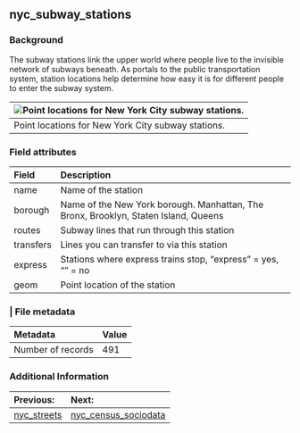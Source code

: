 ## nyc\_subway\_stations

### Background
The subway stations link the upper world where people live to the invisible network of subways beneath. As portals to the public transportation system, station locations help determine how easy it is for different people to enter the subway system.

| ![Point locations for New York City subway stations.](http://workshops.boundlessgeo.com/postgis-intro/_images/nyc_subway_stations.png) |
| :------- |
| Point locations for New York City subway stations. |

### Field attributes
| Field | Description |
| :-------- | :---------- |
| name | Name of the station |
| borough | Name of the New York borough. Manhattan, The Bronx, Brooklyn, Staten Island, Queens |
| routes | Subway lines that run through this station |
| transfers | Lines you can transfer to via this station |
| express | Stations where express trains stop, “express” = yes, “” = no | 
| geom | Point location of the station |

### | File metadata
| Metadata | Value |
| :------- | :---- |
| Number of records | 491 |

### Additional Information

| Previous: | Next: |
| :-------- | :---- |
| [nyc_streets](/data/nyc/nyc_streets.md) | [nyc_census_sociodata](/data/nyc/nyc_census_sociodata.md) |

